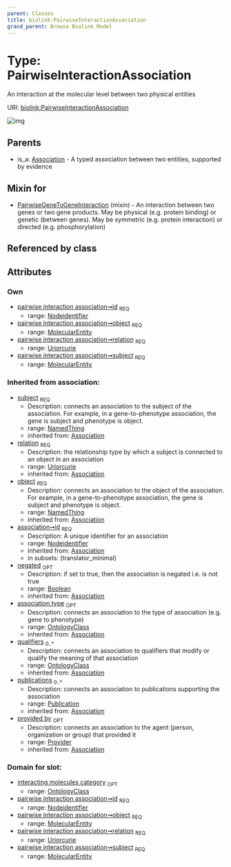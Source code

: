 ```yaml
---
parent: Classes
title: biolink:PairwiseInteractionAssociation
grand_parent: Browse Biolink Model
---
```


# Type: PairwiseInteractionAssociation


An interaction at the molecular level between two physical entities

URI: [biolink:PairwiseInteractionAssociation](https://w3id.org/biolink/vocab/PairwiseInteractionAssociation)

![img](http://yuml.me/diagram/nofunky;dir:TB/class/\[Provider]<provided%20by(i)%200..1-%20\[PairwiseInteractionAssociation&#124;relation:uriorcurie;id:nodeidentifier;negated(i):boolean%20%3F],%20\[Publication]<publications(i)%200..*-%20\[PairwiseInteractionAssociation],%20\[OntologyClass]<qualifiers(i)%200..*-%20\[PairwiseInteractionAssociation],%20\[OntologyClass]<association%20type(i)%200..1-%20\[PairwiseInteractionAssociation],%20\[MolecularEntity]<object%201..1-%20\[PairwiseInteractionAssociation],%20\[MolecularEntity]<subject%201..1-%20\[PairwiseInteractionAssociation],%20\[PairwiseGeneToGeneInteraction]uses%20-.->\[PairwiseInteractionAssociation],%20\[Association]^-\[PairwiseInteractionAssociation])

## Parents

 *  is_a: [Association](Association.md) - A typed association between two entities, supported by evidence

## Mixin for

 * [PairwiseGeneToGeneInteraction](PairwiseGeneToGeneInteraction.md) (mixin)  - An interaction between two genes or two gene products. May be physical (e.g. protein binding) or genetic (between genes). May be symmetric (e.g. protein interaction) or directed (e.g. phosphorylation)

## Referenced by class


## Attributes


### Own

 * [pairwise interaction association➞id](pairwise_interaction_association_id.md)  <sub>REQ</sub>
    * range: [Nodeidentifier](types/Nodeidentifier.md)
 * [pairwise interaction association➞object](pairwise_interaction_association_object.md)  <sub>REQ</sub>
    * range: [MolecularEntity](MolecularEntity.md)
 * [pairwise interaction association➞relation](pairwise_interaction_association_relation.md)  <sub>REQ</sub>
    * range: [Uriorcurie](types/Uriorcurie.md)
 * [pairwise interaction association➞subject](pairwise_interaction_association_subject.md)  <sub>REQ</sub>
    * range: [MolecularEntity](MolecularEntity.md)

### Inherited from association:

 * [subject](subject.md)  <sub>REQ</sub>
    * Description: connects an association to the subject of the association. For example, in a gene-to-phenotype association, the gene is subject and phenotype is object.
    * range: [NamedThing](NamedThing.md)
    * inherited from: [Association](Association.md)
 * [relation](relation.md)  <sub>REQ</sub>
    * Description: the relationship type by which a subject is connected to an object in an association
    * range: [Uriorcurie](types/Uriorcurie.md)
    * inherited from: [Association](Association.md)
 * [object](object.md)  <sub>REQ</sub>
    * Description: connects an association to the object of the association. For example, in a gene-to-phenotype association, the gene is subject and phenotype is object.
    * range: [NamedThing](NamedThing.md)
    * inherited from: [Association](Association.md)
 * [association➞id](association_id.md)  <sub>REQ</sub>
    * Description: A unique identifier for an association
    * range: [Nodeidentifier](types/Nodeidentifier.md)
    * inherited from: [Association](Association.md)
    * in subsets: (translator_minimal)
 * [negated](negated.md)  <sub>OPT</sub>
    * Description: if set to true, then the association is negated i.e. is not true
    * range: [Boolean](types/Boolean.md)
    * inherited from: [Association](Association.md)
 * [association type](association_type.md)  <sub>OPT</sub>
    * Description: connects an association to the type of association (e.g. gene to phenotype)
    * range: [OntologyClass](OntologyClass.md)
    * inherited from: [Association](Association.md)
 * [qualifiers](qualifiers.md)  <sub>0..*</sub>
    * Description: connects an association to qualifiers that modify or qualify the meaning of that association
    * range: [OntologyClass](OntologyClass.md)
    * inherited from: [Association](Association.md)
 * [publications](publications.md)  <sub>0..*</sub>
    * Description: connects an association to publications supporting the association
    * range: [Publication](Publication.md)
    * inherited from: [Association](Association.md)
 * [provided by](provided_by.md)  <sub>OPT</sub>
    * Description: connects an association to the agent (person, organization or group) that provided it
    * range: [Provider](Provider.md)
    * inherited from: [Association](Association.md)

### Domain for slot:

 * [interacting molecules category](interacting_molecules_category.md)  <sub>OPT</sub>
    * range: [OntologyClass](OntologyClass.md)
 * [pairwise interaction association➞id](pairwise_interaction_association_id.md)  <sub>REQ</sub>
    * range: [Nodeidentifier](types/Nodeidentifier.md)
 * [pairwise interaction association➞object](pairwise_interaction_association_object.md)  <sub>REQ</sub>
    * range: [MolecularEntity](MolecularEntity.md)
 * [pairwise interaction association➞relation](pairwise_interaction_association_relation.md)  <sub>REQ</sub>
    * range: [Uriorcurie](types/Uriorcurie.md)
 * [pairwise interaction association➞subject](pairwise_interaction_association_subject.md)  <sub>REQ</sub>
    * range: [MolecularEntity](MolecularEntity.md)
